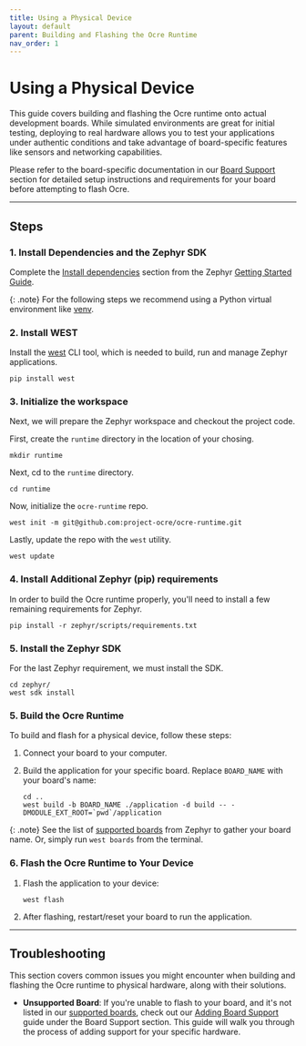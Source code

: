 ```yaml
---
title: Using a Physical Device 
layout: default
parent: Building and Flashing the Ocre Runtime 
nav_order: 1 
---
```


# Using a Physical Device

This guide covers building and flashing the Ocre runtime onto actual development boards. While simulated environments are great for initial testing, deploying to real hardware allows you to test your applications under authentic conditions and take advantage of board-specific features like sensors and networking capabilities.

Please refer to the board-specific documentation in our [Board Support](../../../board-support) section for detailed setup instructions and requirements for your board before attempting to flash Ocre.

---

## Steps

### **1. Install Dependencies and the Zephyr SDK**

Complete the [Install dependencies](https://docs.zephyrproject.org/latest/develop/getting_started/index.html#install-dependencies) section from the Zephyr [Getting Started Guide](https://docs.zephyrproject.org/latest/develop/getting_started/index.html#getting-started-guide). 

{: .note}
For the following steps we recommend using a Python virtual environment like [venv](https://docs.python.org/3/library/venv.html).

### **2. Install WEST**

Install the [west](https://docs.zephyrproject.org/latest/develop/west/index.html) CLI tool, which is needed to build, run and manage Zephyr applications.

```
pip install west
```

### **3. Initialize the workspace**

Next, we will prepare the Zephyr workspace and checkout the project code.

First, create the `runtime` directory in the location of your chosing.
```
mkdir runtime
```
Next, cd to the `runtime` directory.

```
cd runtime
```

Now, initialize the `ocre-runtime` repo.
```
west init -m git@github.com:project-ocre/ocre-runtime.git
```

Lastly, update the repo with the `west` utility.

```
west update
```

### **4. Install Additional Zephyr (pip) requirements**

In order to build the Ocre runtime properly, you'll need to install a few remaining requirements for Zephyr.

```
pip install -r zephyr/scripts/requirements.txt
```

### **5. Install the Zephyr SDK**
For the last Zephyr requirement, we must install the SDK. 

```
cd zephyr/
west sdk install
```

### **5. Build the Ocre Runtime**

To build and flash for a physical device, follow these steps:

1. Connect your board to your computer.

2. Build the application for your specific board. Replace `BOARD_NAME` with your board's name:
   ```
   cd ..
   west build -b BOARD_NAME ./application -d build -- -DMODULE_EXT_ROOT=`pwd`/application
   ```

{: .note}
See the list of [supported boards](https://docs.zephyrproject.org/latest/boards/index.html) from Zephyr to gather your board name. Or, simply run `west boards` from the terminal.


### **6. Flash the Ocre Runtime to Your Device**
1. Flash the application to your device:
   ```
   west flash
   ```

2. After flashing, restart/reset your board to run the application.

---

## Troubleshooting
This section covers common issues you might encounter when building and flashing the Ocre runtime to physical hardware, along with their solutions.

- **Unsupported Board**: If you're unable to flash to your board, and it's not listed in our [supported boards](../../../board-support), check out our [Adding Board Support](../../../board-support/adding-support) guide under the Board Support section. This guide will walk you through the process of adding support for your specific hardware. 
